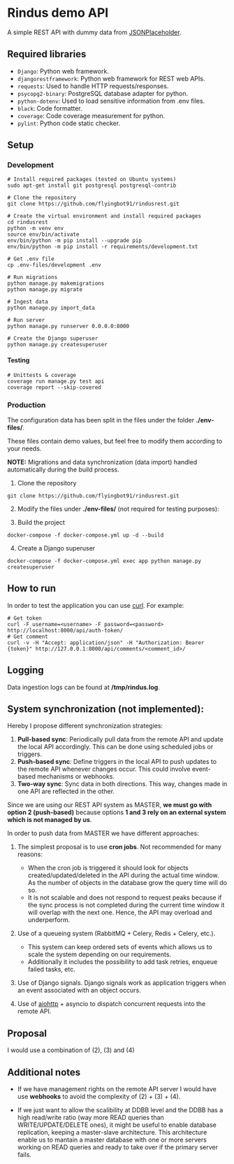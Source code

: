 # Rindus demo API 

A simple REST API with dummy data from [JSONPlaceholder](https://jsonplaceholder.typicode.com).

## Required libraries
- `Django`: Python web framework.
- `djangorestframework`: Python web framework for REST web APIs.
- `requests`: Used to handle HTTP requests/responses.
- `psycopg2-binary`: PostgreSQL database adapter for python.
- `python-dotenv`: Used to load sensitive information from .env files.
- `black`: Code formatter.
- `coverage`: Code coverage measurement for python.
- `pylint`: Python code static checker.

## Setup

### Development
```
# Install required packages (tested on Ubuntu systems)
sudo apt-get install git postgresql postgresql-contrib

# Clone the repository
git clone https://github.com/flyingbot91/rindusrest.git

# Create the virtual environment and install required packages
cd rindusrest 
python -m venv env
source env/bin/activate
env/bin/python -m pip install --upgrade pip
env/bin/python -m pip install -r requirements/development.txt

# Get .env file
cp .env-files/development .env

# Run migrations
python manage.py makemigrations
python manage.py migrate

# Ingest data
python manage.py import_data

# Run server
python manage.py runserver 0.0.0.0:8000

# Create the Django superuser
python manage.py createsuperuser
```

#### Testing
```
# Unittests & coverage
coverage run manage.py test api
coverage report --skip-covered
```

### Production
The configuration data has been split in the files under the folder **./env-files/**.

These files contain demo values, but feel free to modify them according to your needs.

**NOTE:** Migrations and data synchronization (data import) handled automatically during the build process.

1. Clone the repository
```
git clone https://github.com/flyingbot91/rindusrest.git
```
2. Modify the files under **./env-files/** (not required for testing purposes):

3. Build the project
```
docker-compose -f docker-compose.yml up -d --build
```
4. Create a Django superuser
```
docker-compose -f docker-compose.yml exec app python manage.py createsuperuser
```

## How to run 

In order to test the application you can use [curl](https://curl.se/docs/manpage.html). For example:

```
# Get token
curl -F username=<username> -F password=<password> http://localhost:8000/api/auth-token/
# Get comment
curl -v -H "Accept: application/json" -H "Authorization: Bearer {token}" http://127.0.0.1:8000/api/comments/<comment_id>/
```

## Logging

Data ingestion logs can be found at **/tmp/rindus.log**.

## System synchronization (not implemented):

Hereby I propose different synchronization strategies:

1. **Pull-based sync**: Periodically pull data from the remote API and update the local API accordingly. This can be done using scheduled jobs or triggers.
2. **Push-based sync**: Define triggers in the local API to push updates to the remote API whenever changes occur. This could involve event-based mechanisms or webhooks.
3. **Two-way sync**: Sync data in both directions. This way, changes made in one API are reflected in the other.

Since we are using our REST API system as MASTER, **we must go with option 2 (push-based)** because options **1 and 3 rely on an external system which is not managed by us**.

In order to push data from MASTER we have different approaches:

1. The simplest proposal is to use **cron jobs**. Not recommended for many reasons:
	* When the cron job is triggered it should look for objects created/updated/deleted in the API during the actual time window. As the number of objects in the database grow the query time will do so.
	* It is not scalable and does not respond to request peaks because if the sync process is not completed during the current time window it will overlap with the next one. Hence, the API may overload and underperform.

2. Use of a queueing system (RabbitMQ + Celery, Redis + Celery, etc.).
    * This system can keep ordered sets of events which allows us to scale the system depending on our requirements.
    * Additionally it includes the possibility to add task retries, enqueue failed tasks, etc.

3. Use of Django signals. Django signals work as application triggers when an event associated with an object occurs.

4. Use of [aiohttp](https://docs.aiohttp.org/en/stable/) + asyncio to dispatch concurrent requests into the remote API.

## Proposal

I would use a combination of (2), (3) and (4)

## Additional notes

* If we have management rights on the remote API server I would have use **webhooks** to avoid the complexity of (2) + (3) + (4).

* If we just want to allow the scalibility at DDBB level and the DDBB has a high read/write ratio (way more READ queries than WRITE/UPDATE/DELETE ones), it might be useful to enable database replication, keeping a master-slave architecture. This architecture enable us to mantain a master database with one or more servers working on READ queries and ready to take
over if the primary server fails.
